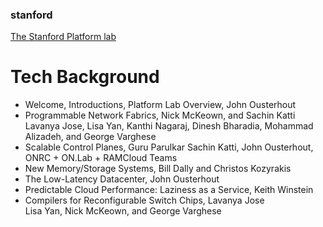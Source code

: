 ### stanford
[The Stanford Platform lab](http://platformlab.stanford.edu/index.html)  
# Tech Background
- Welcome, Introductions, Platform Lab Overview, John Ousterhout  
- Programmable Network Fabrics, Nick McKeown, and Sachin Katti  
   Lavanya Jose, Lisa Yan, Kanthi Nagaraj, Dinesh Bharadia, Mohammad Alizadeh, and George Varghese  
- Scalable Control Planes, Guru Parulkar  Sachin Katti, 
   John Ousterhout, ONRC + ON.Lab + RAMCloud Teams  
- New Memory/Storage Systems, Bill Dally and Christos Kozyrakis  
- The Low-Latency Datacenter, John Ousterhout  
- Predictable Cloud Performance: Laziness as a Service, Keith Winstein  
- Compilers for Reconfigurable Switch Chips, Lavanya Jose  
   Lisa Yan, Nick McKeown, and George Varghese  
